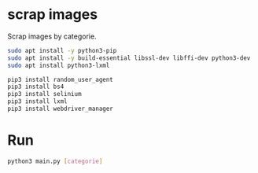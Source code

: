 # scrap images

Scrap images by categorie.

```bash
sudo apt install -y python3-pip
sudo apt install -y build-essential libssl-dev libffi-dev python3-dev
sudo apt install python3-lxml

pip3 install random_user_agent
pip3 install bs4
pip3 install selinium
pip3 install lxml
pip3 install webdriver_manager
```

<h1>Run</h1>

```bash
python3 main.py [categorie]
```
